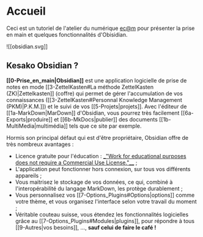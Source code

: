 # Accueil

Ceci est un tutoriel de l'atelier du numérique [ec@m](https://www.ecmorlaix.fr) pour présenter la prise en main et quelques fonctionnalités d'Obisidian.

![[obsidian.svg]]

## Kesako Obsidian ?

**[[0-Prise_en_main|Obsidian]]** est une application logicielle de prise de notes en mode [[3-ZettelKasten#La méthode ZettelKasten (ZK)|Zettelkasten]] (coffre) qui permet de gérer l'accumulation de vos connaissances ([[3-ZettelKasten#Personnal Knowledge Management (PKM)|P.K.M.]]) et le suivi de vos [[5-Projets|projets]].
Avec l'éditeur de  [[1a-MarkDown|MarDown]] d'Obsidian,  vous pourrez très facilement [[6a-Exports|produire]] et [[6b-MkDocs|publier]] des documents [[1b-MultiMedia|multimédia]] tels que ce site par exemple.

Hormis son principal défaut qui est d'être propriétaire, Obsidian offre de très nombreux avantages :
- Licence gratuite pour l'éducation : [ _"Work for educational purposes does not require a Commercial Use License."__](https://obsidian.md/eula) ;
- L'application peut fonctionner hors connexion, sur tous vos différents appareils ;
- Vous maitrisez le stockage de vos données, ce qui, combiné à l'interopérabilité du langage MarkDown, les protège durablement ;
- Vous personnalisez vos [[7-Options_Plugins#Options|options]] comme votre thème, et vous organisez l'interface selon votre travail du moment ;
- Véritable couteau suisse, vous étendez les fonctionnalités logicielles grâce au [[7-Options_Plugins#Modules|plugins]], pour répondre à tous [[9-Autres|vos besoins]], …, **sauf celui de faire le café !**
